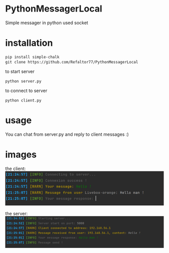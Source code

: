 # PythonMessagerLocal
Simple messager in python used socket 

# installation 

```CMD
pip install simple-chalk
git clone https://github.com/Refaltor77/PythonMessagerLocal
```
to start server
```CMD
python server.py
```
to connect to server
```CMD
python client.py
```

# usage
You can chat from server.py and reply to client messages :)

# images
the client: </br>
![client](client.png)


the server: </br>
![server](server.png)
